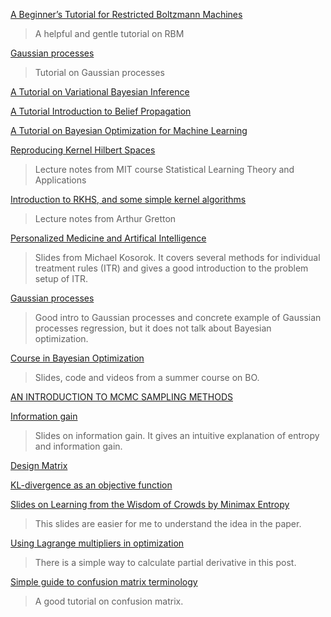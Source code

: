 [A Beginner’s Tutorial for Restricted Boltzmann Machines](https://deeplearning4j.org/restrictedboltzmannmachine)

> A helpful and gentle tutorial on RBM

[Gaussian processes](http://cs229.stanford.edu/section/cs229-gaussian_processes.pdf)

> Tutorial on Gaussian processes

[A Tutorial on Variational Bayesian Inference](http://www.orchid.ac.uk/eprints/40/1/fox_vbtut.pdf)

[A Tutorial Introduction to Belief Propagation](http://computerrobotvision.org/2009/tutorial_day/crv09_belief_propagation_v2.pdf)

[A Tutorial on Bayesian Optimization for Machine Learning](https://www.iro.umontreal.ca/~bengioy/cifar/NCAP2014-summerschool/slides/Ryan_adams_140814_bayesopt_ncap.pdf)

[Reproducing Kernel Hilbert Spaces](http://www.mit.edu/~9.520/scribe-notes/class03_gdurett.pdf)

> Lecture notes from MIT course Statistical Learning Theory and Applications

[Introduction to RKHS, and some simple kernel algorithms](http://www.gatsby.ucl.ac.uk/~gretton/coursefiles/lecture4_introToRKHS.pdf)

> Lecture notes from Arthur Gretton

[Personalized Medicine and Artifical Intelligence](http://www.stat.purdue.edu/symp2012/slides/session_15/Kosorok.pdf)

> Slides from Michael Kosorok. It covers several methods for individual treatment rules (ITR) and gives a good introduction to the problem setup of ITR.

[Gaussian processes](http://cs229.stanford.edu/section/cs229-gaussian_processes.pdf)
> Good intro to Gaussian processes and concrete example of Gaussian processes regression, but it does not talk about Bayesian optimization.

[Course in Bayesian Optimization](http://javiergonzalezh.github.io/archive4_teaching.html)
> Slides, code and videos from a summer course on BO.

[AN INTRODUCTION TO MCMC SAMPLING METHODS](http://www.statistics.com/papers/LESSON1_Notes_MCMC.pdf)

[Information gain](https://courses.cs.washington.edu/courses/cse455/10au/notes/InfoGain.pdf)
> Slides on information gain. It gives an intuitive explanation of entropy and information gain.

[Design Matrix](https://en.wikipedia.org/wiki/Design_matrix)

[KL-divergence as an objective function](http://timvieira.github.io/blog/post/2014/10/06/kl-divergence-as-an-objective-function/)

[Slides on Learning from the Wisdom of Crowds by Minimax Entropy](https://www.microsoft.com/en-us/research/wp-content/uploads/2012/12/MinimaxEnt.pdf)
> This slides are easier for me to understand the idea in the paper.

[Using Lagrange multipliers in optimization](http://kitchingroup.cheme.cmu.edu/blog/2013/02/03/Using-Lagrange-multipliers-in-optimization/)
> There is a simple way to calculate partial derivative in this post.

[Simple guide to confusion matrix terminology](http://www.dataschool.io/simple-guide-to-confusion-matrix-terminology/)
> A good tutorial on confusion matrix.
